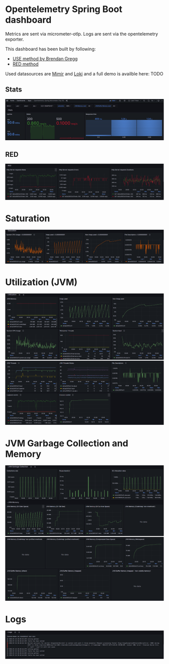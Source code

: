 # Opentelemetry Spring Boot dashboard

Metrics are sent via micrometer-otlp.
Logs are sent via the opentelemetry exporter.

This dashboard has been built by following:
- [USE method by Brendan Gregg](https://www.brendangregg.com/usemethod.html#:~:text=The%20Utilization%20Saturation%20and%20Errors,identifying%20resource%20bottlenecks%20or%20errors.)
- [RED method](https://grafana.com/blog/2018/08/02/the-red-method-how-to-instrument-your-services/)

Used datasources are [Mimir](https://grafana.com/oss/mimir/) and [Loki](https://grafana.com/oss/loki/) and a full demo is availble here: TODO

## Stats
![Stats](./top_10_1.png)

## RED
![RED](./top_10_2.png)

# Saturation
![Saturation](./top_10_3.png)

# Utilization (JVM)
![Utilization (JVM) part 1](./top_10_4.png)
![Utilization (JVM) part 1](./top_10_5.png)

# JVM Garbage Collection and Memory
![JVM Garbage Collection and Memory part1](./top_10_6.png)
![JVM Garbage Collection and Memory part2](./top_10_7.png)

# Logs
![Logs](./top_10_8.png)